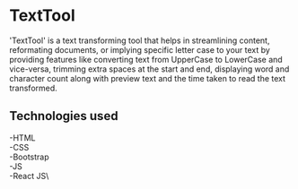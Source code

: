 # TextTool

'TextTool' is a text transforming tool that helps in streamlining content, reformating documents, or implying specific letter case to your text by providing features like converting text from UpperCase to LowerCase and vice-versa, trimming extra spaces at the start and end, displaying word and character count along with preview text and the time taken to read the text transformed.

## Technologies used
-HTML\
-CSS\
-Bootstrap\
-JS\
-React JS\